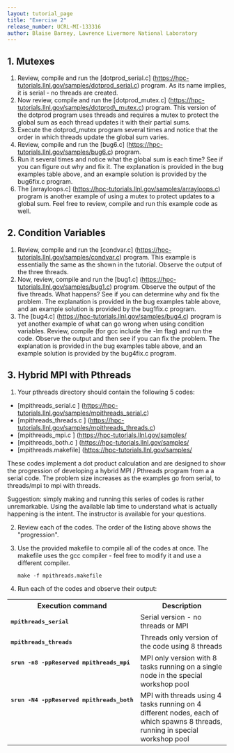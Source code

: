 ```yaml
---
layout: tutorial_page 
title: "Exercise 2"
release_number: UCRL-MI-133316
author: Blaise Barney, Lawrence Livermore National Laboratory
---
```


## 1. Mutexes

1. Review, compile and run the [dotprod\_serial.c] (https://hpc-tutorials.llnl.gov/samples/dotprod_serial.c) program. As its
        name implies, it is serial - no threads are created.
2. Now review, compile and run the [dotprod\_mutex.c] (https://hpc-tutorials.llnl.gov/samples/dotprod\_mutex.c) program. This
        version of the dotprod program uses threads and requires a mutex
        to protect the global sum as each thread updates it with their
        partial sums.
3. Execute the dotprod\_mutex program several times and notice that
        the order in which threads update the global sum varies.
4. Review, compile and run the [bug6.c] (https://hpc-tutorials.llnl.gov/samples/bug6.c) program.
5. Run it several times and notice what the global sum is each
        time? See if you can figure out why and fix it. The explanation
        is provided in the bug examples table above, and an example
        solution is provided by the bug6fix.c program.
6. The [arrayloops.c] (https://hpc-tutorials.llnl.gov/samples/arrayloops.c) program is another example of using a mutex to
        protect updates to a global sum. Feel free to review, compile
        and run this example code as well.

## 2.  Condition Variables

1. Review, compile and run the [condvar.c] (https://hpc-tutorials.llnl.gov/samples/condvar.c) program. This example is
        essentially the same as the shown in the tutorial. Observe the
        output of the three threads.
2. Now, review, compile and run the [bug1.c] (https://hpc-tutorials.llnl.gov/samples/bug1.c) program. Observe the
        output of the five threads. What happens? See if you can
        determine why and fix the problem. The explanation is provided
        in the bug examples table above, and an example solution is
        provided by the bug1fix.c program.
3. The [bug4.c] (https://hpc-tutorials.llnl.gov/samples/bug4.c) program is yet another example of what can go wrong
        when using condition variables. Review, compile (for gcc include
        the -lm flag) and run the code. Observe the output and then see
        if you can fix the problem. The explanation is provided in the
        bug examples table above, and an example solution is provided by
        the bug4fix.c program.

## 3.  Hybrid MPI with Pthreads
1. Your pthreads directory should contain the following 5 codes:

- [mpithreads\_serial.c \] (https://hpc-tutorials.llnl.gov/samples/mpithreads_serial.c)
- [mpithreads\_threads.c \] (https://hpc-tutorials.llnl.gov/samples/mpithreads_threads.c)
- [mpithreads\_mpi.c \] (https://hpc-tutorials.llnl.gov/samples/
- [mpithreads\_both.c \] (https://hpc-tutorials.llnl.gov/samples/
- [mpithreads.makefile] (https://hpc-tutorials.llnl.gov/samples/

These codes implement a dot product calculation and are designed
        to show the progression of developing a hybrid MPI / Pthreads
        program from a a serial code. The problem size increases as the
        examples go from serial, to threads/mpi to mpi with threads.

Suggestion: simply making and running this series of codes is
        rather unremarkable. Using the available lab time to understand
        what is actually happening is the intent. The instructor is
        available for your questions.

2. Review each of the codes. The order of the listing above shows
        the "progression".
3.  Use the provided makefile to compile all of the codes at once.
        The makefile uses the gcc compiler - feel free to modify it and
        use a different compiler.

        make -f mpithreads.makefile

4.  Run each of the codes and observe their output:

<table><tbody><tr valign="top"><th>Execution command</th><th>Description</th></tr><tr valign="top"><td>
            <pre><b>mpithreads_serial</b></pre>
        </td><td>Serial version - no threads or MPI</td></tr><tr valign="top"><td>
            <pre><b>mpithreads_threads</b></pre>
        </td><td>Threads only version of the code using 8 threads</td></tr><tr valign="top"><td>
            <pre><b>srun -n8 -ppReserved mpithreads_mpi</b></pre>
        </td><td>MPI only version with 8 tasks running on a single node in the special workshop pool</td></tr><tr valign="top"><td>
            <pre><b>srun -N4 -ppReserved mpithreads_both</b></pre>
        </td><td>MPI with threads using 4 tasks running on 4 different nodes, each of which spawns 8 threads, running in special workshop pool</td></tr></tbody></table></li></ol></li></ol>
